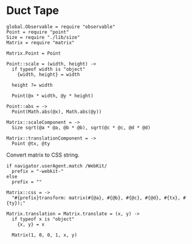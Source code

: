 Duct Tape
=========

    global.Observable = require "observable"
    Point = require "point"
    Size = require "./lib/size"
    Matrix = require "matrix"

    Matrix.Point = Point

    Point::scale = (width, height) ->
      if typeof width is "object"
        {width, height} = width

      height ?= width

      Point(@x * width, @y * height)

    Point::abs = ->
      Point(Math.abs(@x), Math.abs(@y))

    Matrix::scaleComponent = ->
      Size sqrt(@a * @a, @b * @b), sqrt(@c * @c, @d * @d)

    Matrix::translationComponent = ->
      Point @tx, @ty

Convert matrix to CSS string.

    if navigator.userAgent.match /WebKit/
      prefix = "-webkit-"
    else
      prefix = ""

    Matrix::css = ->
      "#{prefix}transform: matrix(#{@a}, #{@b}, #{@c}, #{@d}, #{tx}, #{ty});"

    Matrix.translation = Matrix.translate = (x, y) ->
      if typeof x is "object"
        {x, y} = x

      Matrix(1, 0, 0, 1, x, y)
